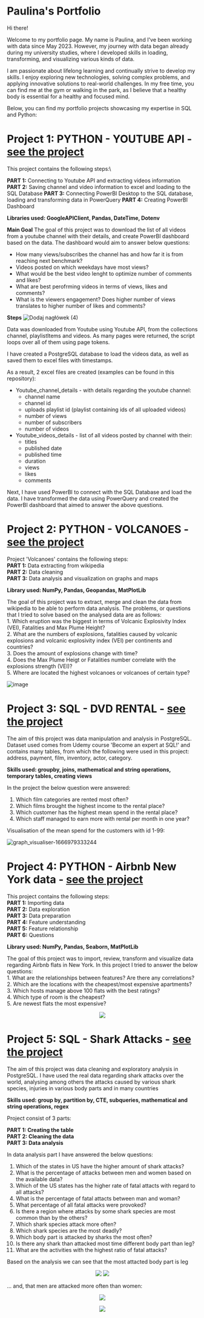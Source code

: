 # Paulina's Portfolio

Hi there!

Welcome to my portfolio page. My name is Paulina, and I've been working with data since May 2023. However, my journey with data began already during my university studies, where I developed skills in loading, transforming, and visualizing various kinds of data.

I am passionate about lifelong learning and continually strive to develop my skills. I enjoy exploring new technologies, solving complex problems, and applying innovative solutions to real-world challenges. In my free time, you can find me at the gym or walking in the park, as I believe that a healthy body is essential for a healthy and focused mind.

Below, you can find my portfolio projects showcasing my expertise in SQL and Python:



# Project 1: PYTHON - YOUTUBE API - <a href="https://github.com/paulaloure/Portfolio-Projects/tree/main/Python_API" target="_blank">see the project</a>

This project contains the following steps:\

**PART 1:** Connecting to Youtube API and extracting videos information\
**PART 2:** Saving channel and video information to excel and loading to the SQL Database
**PART 3:** Connecting PowerBI Desktop to the SQL database, loading and transforming data in PowerQuery
**PART 4:** Creating PowerBI Dashboard



**Libraries used: GoogleAPIClient, Pandas, DateTime, Dotenv**


**Main Goal**
The goal of this project was to download the list of all videos from a youtube channel with their details, and create PowerBI dashboard based on the data. The dashboard would aim to answer below questions:
 - How many views/subscribes the channel has and how far it is from reaching next benchmark?
 - Videos posted on which weekdays have most views?
 - What would be the best video lenght to optimize number of comments and likes?
 - What are best perofrming videos in terms of views, likes and comments?
 - What is the viewers engagement? Does higher number of views translates to higher number of likes and comments?


**Steps**
![Dodaj nagłówek (4)](https://github.com/paulaloure/Portfolio-Projects/assets/96730074/a41cd59a-9ad3-47e6-982a-434b5662bc8e)


Data was downloaded from Youtube using Youtube API, from the collections channel, playlistItems and videos. As many pages were returned, the script loops over all of them using page tokens.

I have created a PostgreSQL database to load the videos data, as well as saved them to excel files with timestamps.

As a result, 2 excel files are created (examples can be found in this repository):
 - Youtube_channel_details - with details regarding the youtube channel:
    - channel name
    - channel id
    - uploads playlist id (playlist containing ids of all uploaded videos)
    - number of views
    - number of subscribers
    - number of videos
 - Youtube_videos_details - list of all videos posted by channel with their:
    - titles
    - published date
    - published time
    - duration
    - views
    - likes
    - comments

  Next, I have used PowerBI to connect with the SQL Database and load the data. I have transformed the data using PowerQuery and created the PowerBI dashboard that aimed to answer the above questions. 






# Project 2: PYTHON - VOLCANOES - <a href="https://github.com/paulaloure/Portfolio-Projects/tree/main/Volcanoes" target="_blank">see the project</a>


Project 'Volcanoes' contains the following steps:\
**PART 1:** Data extracting from wikipedia\
**PART 2:** Data cleaning\
**PART 3:** Data analysis and visualization on graphs and maps

**Library used: NumPy, Pandas, Geopandas, MatPlotLib**

The goal of this project was to extract, merge and clean the data from wikipedia to be able to perform data analysis. The problems, or questions that I tried to solve based on the analysed data are as follows:\
	1. Which eruption was the biggest in terms of Volcanic Explosivity Index (VEI), Fatalities and Max Plume Height?\
	2. What are the numbers of explosions, fatalities caused by volcanic explosions and volcanic explosivity index (VEI) per continents and countries?\
	3. Does the amount of explosions change with time?\
	4. Does the Max Plume Heigt or Fatalities number correlate with the explosions strength (VEI)?\
	5. Where are located the highest volcanoes or volcanoes of certain type?

![image](https://user-images.githubusercontent.com/96730074/197048646-2da98575-6ab2-43c8-ab82-31f4734f13a6.png)







# Project 3: SQL - DVD RENTAL - <a href="https://github.com/paulaloure/Portfolio-Projects/tree/main/SQL%20-%20DVD%20rental" target="_blank">see the project</a>

The aim of this project was data manipulation and analysis in PostgreSQL. Dataset used comes from Udemy course 'Become an expert at SQL!' and contains many tables, from which the following were used in this project: address, payment, film, inventory, actor, category. 

**Skills used: groupby, joins, mathematical and string operations, temporary tables, creating views**

In the project the below question were answered:
1. Which film categories are rented most often?
2. Which films brought the highest income to the rental place?
3. Which customer has the highest mean spend in the rental place?
4. Which staff managed to earn more with rental per month in one year?

Visualisation of the mean spend for the customers with id 1-99:

![graph_visualiser-1666979333244](https://user-images.githubusercontent.com/96730074/198700508-9f997b3b-6783-41e8-bbdd-574923c68e77.png)









# Project 4: PYTHON - Airbnb New York data - <a href="https://github.com/paulaloure/Portfolio-Projects/tree/main/Pyton_AirBNB" target="_blank">see the project</a>

This project contains the following steps:\
**PART 1:** Importing data\
**PART 2:** Data exploration\
**PART 3:** Data preparation\
**PART 4:** Feature understanding\
**PART 5:** Feature relationship\
**PART 6:** Questions

**Library used: NumPy, Pandas, Seaborn, MatPlotLib**

The goal of this project was to import, review, transform and visualize data regarding Airbnb flats in New York. In this project I tried to answer the below questions:\
	1. What are the relationships between features? Are there any correlations?\
	2. Which are the locations with the cheapest/most expensive apartments?\
	3. Which hosts manage above 100 flats with the best ratings?\
	4. Which type of room is the cheapest?\
 	5. Are newest flats the most expensive?
<p align="center">
  <img src="https://user-images.githubusercontent.com/96730074/217895856-c393d145-030d-4a3c-a5ed-4e0a48340753.png" />
</p>




# Project 5: SQL - Shark Attacks  - <a href="https://github.com/paulaloure/Portfolio-Projects/tree/main/SQL%20-%20SharkAttacks" target="_blank">see the project</a>

The aim of this project was data cleaning and exploratory analysis in PostgreSQL. I have used the real data regarding shark attacks over the world, analysing among others the attacks caused by various shark species, injuries in various body parts and in many countries 

**Skills used: group by, partition by, CTE, subqueries, mathematical and string operations, regex**

Project consist of 3 parts:

**PART 1: Creating the table** \
**PART 2: Cleaning the data** \
**PART 3: Data analysis** 

In data analysis part I have answered the below questions:
1. Which of the states in US have the higher amount of shark attacks?
2. What is the percentage of attacks between men and women based on the available data?
3. Which of the US states has the higher rate of fatal attacts with regard to all attacks?
4. What is the percentage of fatal attacts between man and woman?
5. What percentage of all fatal attacks were provoked?
6. Is there a region where attacks by some shark species are most common than by the others?
7. Which shark species attack more often?
8. Which shark species are the most deadly?
9. Which body part is attacked by sharks the most often?
10. Is there any shark than attacked most time different body part than leg?
11. What are the activities with the highest ratio of fatal attacks? 
    
Based on the analysis we can see that the most attacted body part is leg
<p align="center">
  <img src="https://user-images.githubusercontent.com/96730074/227603632-ed91d306-b5d9-47e5-8278-cdd7210ddb57.png" /> 
  <img src="https://user-images.githubusercontent.com/96730074/227333305-40331ab5-f8aa-46f3-8b7d-afafd36d8070.png" />
</p>

... and, that men are attacked more often than women:
<p align="center">
  <img src="https://user-images.githubusercontent.com/96730074/227603682-66696317-af2c-40f5-ab0d-4ab890c490c8.png" />
</p>
<p align="center">
  <img src="https://user-images.githubusercontent.com/96730074/227604264-e406ef76-dce8-4772-a491-0cb21f7b4f33.png" /> 
</p>


